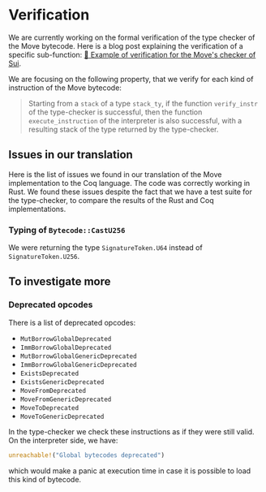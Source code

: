 # Verification

We are currently working on the formal verification of the type checker of the Move bytecode. Here is a blog post explaining the verification of a specific sub-function: [🦀 Example of verification for the Move's checker of Sui](https://formal.land/blog/2024/11/14/sui-move-checker-abstract-stack).

We are focusing on the following property, that we verify for each kind of instruction of the Move bytecode:

> Starting from a `stack` of a type `stack_ty`, if the function `verify_instr` of the type-checker is successful, then the function `execute_instruction` of the interpreter is also successful, with a resulting stack of the type returned by the type-checker.

## Issues in our translation

Here is the list of issues we found in our translation of the Move implementation to the Coq language. The code was correctly working in Rust. We found these issues despite the fact that we have a test suite for the type-checker, to compare the results of the Rust and Coq implementations.

### Typing of `Bytecode::CastU256`

We were returning the type `SignatureToken.U64` instead of `SignatureToken.U256`.

## To investigate more

### Deprecated opcodes

There is a list of deprecated opcodes:

- `MutBorrowGlobalDeprecated`
- `ImmBorrowGlobalDeprecated`
- `MutBorrowGlobalGenericDeprecated`
- `ImmBorrowGlobalGenericDeprecated`
- `ExistsDeprecated`
- `ExistsGenericDeprecated`
- `MoveFromDeprecated`
- `MoveFromGenericDeprecated`
- `MoveToDeprecated`
- `MoveToGenericDeprecated`

In the type-checker we check these instructions as if they were still valid. On the interpreter side, we have:

```rust
unreachable!("Global bytecodes deprecated")
```

which would make a panic at execution time in case it is possible to load this kind of bytecode.

